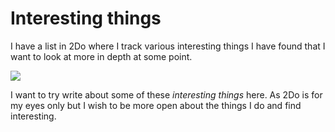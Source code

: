 # Interesting things

I have a list in 2Do where I track various interesting things I have found that I want to look at more in depth at some point.

![](https://i.imgur.com/eyyVOEm.png)

I want to try write about some of these _interesting things_ here. As 2Do is for my eyes only but I wish to be more open about the things I do and find interesting.